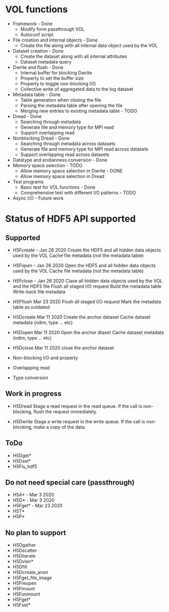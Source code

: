 
# VOL functions
* Framework - Done
  + Modify form passthrough VOL
  + Autoconf script
* File creation and internal objects - Done
  + Create the file along with all internal data object used by the VOL
* Dataset creation - Done
  + Create the dataset along with all internal attributes
  + Dataset metadata query
* Dwrite and flush - Done
  + Internal buffer for blocking Dwrite
  + Property to set the buffer size
  + Property to toggle non-blocking I/O
  + Collective write of aggregated data to the log dataset
* Metadata table - Done
  + Table generation when closing the file
  + Parsing the metadata table after opening the file
  + Merging new entries to existing metadata table - TODO
* Dread - Done
  + Searching through metadata
  + Generate file and memory type for MPI read
  + Support overlapping read
* Nonblocking Dread - Done
  + Searching through metadata across datasets
  + Generate file and memory type for MPI read across datasets
  + Support overlapping read across datasets
* Datatype and endianness conversion - Done
* Memory space selection - TODO
  + Allow memory space selection in Dwrite - DONE
  + Allow memory space selection in Dread
* Test programs
  + Basic test for VOL functions - Done
  + Comprehensive test with different I/O patterns - TODO
* Async I/O - Future work

# Status of HDF5 API supported
## Supported
* H5Fcreate - Jan 26 2020
  Create the HDF5 and all hidden data objects used by the VOL
  Cache file metadata (not the metadata table)

* H5Fopen - Jan 26 2020
  Open the HDF5 and all hidden data objects used by the VOL
  Cache file metadata (not the metadata table)

* H5Fclose - Jan 26 2020
  Clase all hidden data objects used by the VOL and the HDF5 file
  Flush all staged I/O request
  Build the metadata table
  Write-back file metadata

* H5Fflush Mar 23 2020
  Flush all staged I/O request
  Mark the metadata table as outdated

* H5Dcreate Mar 11 2020
  Create the anchor dataset
  Cache dataset metadata (ndim, type ... etc)

* H5Dopen Mar 11 2020
  Open the anchor dtaset
  Cache dataset metadata (ndim, type ... etc)

* H5Dclose Mar 11 2020
  close the anchor dataset

* Non-blocking I/O and property
* Overlapping read
* Type conversion

## Work in progress
* H5Dread
  Stage a read request in the read queue.
  If the call is non-blocking, flush the request immediately.

* H5Dwrite
  Stage a write request in the write queue.
  If the call is non-blocking, make a copy of the data.

## ToDo
* H5Dget*
* H5Dset*
* H5Fis_hdf5

## Do not need special care (passthrough)
* H5A* - Mar 3 2020
* H5G* - Mar 3 2020
* H5Fget* - Mar 23 2020
* H5T*
* H5P*

## No plan to support
* H5Dgather
* H5Dscatter
* H5Diterate
* H5Dvlen*
* H5Dfill
* H5Dcreate_anon
* H5Fget_file_image
* H5Freopen
* H5Fmount
* H5Funmount
* H5Fget*
* H5Fset*
